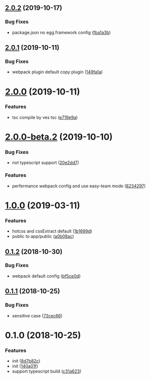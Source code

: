 <a name="2.0.2"></a>
## [2.0.2](https://github.com/ves-team/ves-cli/compare/2.0.1...2.0.2) (2019-10-17)


### Bug Fixes

* package.json no egg.framework config ([fba1a3b](https://github.com/ves-team/ves-cli/commit/fba1a3b))



<a name="2.0.1"></a>
## [2.0.1](https://github.com/ves-team/ves-cli/compare/2.0.0...2.0.1) (2019-10-11)


### Bug Fixes

* webpack plugin default copy plugin ([149fa1a](https://github.com/ves-team/ves-cli/commit/149fa1a))



<a name="2.0.0"></a>
# [2.0.0](https://github.com/ves-team/ves-cli/compare/2.0.0-beta.2...2.0.0) (2019-10-11)


### Features

* tsc compile by ves tsc ([e719e9a](https://github.com/ves-team/ves-cli/commit/e719e9a))



<a name="2.0.0-beta.2"></a>
# [2.0.0-beta.2](https://github.com/ves-team/ves-cli/compare/1.0.0...2.0.0-beta.2) (2019-10-10)


### Bug Fixes

* not typescript support ([20e2dd7](https://github.com/ves-team/ves-cli/commit/20e2dd7))


### Features

* perfermance webpack config and use easy-team mode ([8234297](https://github.com/ves-team/ves-cli/commit/8234297))



<a name="1.0.0"></a>
# [1.0.0](https://github.com/ves-team/ves-cli/compare/0.1.2...1.0.0) (2019-03-11)


### Features

* hotcss and cssExtract default ([1b1699d](https://github.com/ves-team/ves-cli/commit/1b1699d))
* public to app/public ([a0b08ac](https://github.com/ves-team/ves-cli/commit/a0b08ac))



<a name="0.1.2"></a>
## [0.1.2](https://github.com/ves-team/ves-cli/compare/0.1.1...0.1.2) (2018-10-30)


### Bug Fixes

* webpack default config ([bf5ce0d](https://github.com/ves-team/ves-cli/commit/bf5ce0d))



<a name="0.1.1"></a>
## [0.1.1](https://github.com/ves-team/ves-cli/compare/0.1.0...0.1.1) (2018-10-25)


### Bug Fixes

* sensitive case ([73cec66](https://github.com/ves-team/ves-cli/commit/73cec66))



<a name="0.1.0"></a>
# 0.1.0 (2018-10-25)


### Features

* init ([8d7b82c](https://github.com/ves-team/ves-cli/commit/8d7b82c))
* init ([140a01f](https://github.com/ves-team/ves-cli/commit/140a01f))
* support typescript build ([c31a623](https://github.com/ves-team/ves-cli/commit/c31a623))



